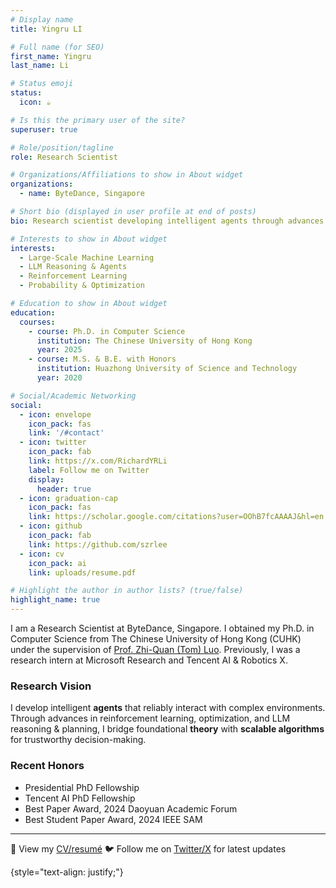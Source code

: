```yaml
---
# Display name
title: Yingru LI

# Full name (for SEO)
first_name: Yingru
last_name: Li

# Status emoji
status:
  icon: ☕️

# Is this the primary user of the site?
superuser: true

# Role/position/tagline
role: Research Scientist

# Organizations/Affiliations to show in About widget
organizations:
  - name: ByteDance, Singapore

# Short bio (displayed in user profile at end of posts)
bio: Research scientist developing intelligent agents through advances in reinforcement learning, optimization, and LLM reasoning.

# Interests to show in About widget
interests:
  - Large-Scale Machine Learning
  - LLM Reasoning & Agents
  - Reinforcement Learning
  - Probability & Optimization

# Education to show in About widget
education:
  courses:
    - course: Ph.D. in Computer Science
      institution: The Chinese University of Hong Kong
      year: 2025
    - course: M.S. & B.E. with Honors
      institution: Huazhong University of Science and Technology
      year: 2020

# Social/Academic Networking
social:
  - icon: envelope
    icon_pack: fas
    link: '/#contact'
  - icon: twitter
    icon_pack: fab
    link: https://x.com/RichardYRLi
    label: Follow me on Twitter
    display:
      header: true
  - icon: graduation-cap
    icon_pack: fas
    link: https://scholar.google.com/citations?user=OOhB7fcAAAAJ&hl=en
  - icon: github
    icon_pack: fab
    link: https://github.com/szrlee
  - icon: cv
    icon_pack: ai
    link: uploads/resume.pdf

# Highlight the author in author lists? (true/false)
highlight_name: true
---
```


I am a Research Scientist at ByteDance, Singapore. I obtained my Ph.D. in Computer Science from The Chinese University of Hong Kong (CUHK) under the supervision of [Prof. Zhi-Quan (Tom) Luo](https://tomluo123.github.io/). Previously, I was a research intern at Microsoft Research and Tencent AI & Robotics X.

### Research Vision
I develop intelligent **agents** that reliably interact with complex environments. Through advances in reinforcement learning, optimization, and LLM reasoning & planning, I bridge foundational **theory** with **scalable algorithms** for trustworthy decision-making.

### Recent Honors
- Presidential PhD Fellowship
- Tencent AI PhD Fellowship
- Best Paper Award, 2024 Daoyuan Academic Forum
- Best Student Paper Award, 2024 IEEE SAM

---

📄 View my [CV/resumé](uploads/resume.pdf)
🐦 Follow me on [Twitter/X](https://twitter.com/RichardYRLi) for latest updates

{style="text-align: justify;"}
